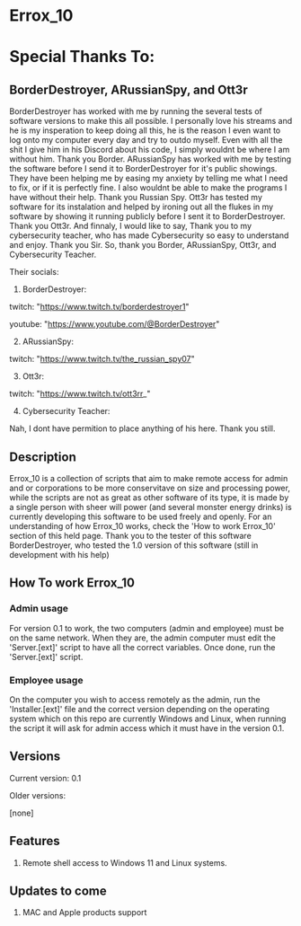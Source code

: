 # Errox_10

# Special Thanks To:
## BorderDestroyer, ARussianSpy, and Ott3r
BorderDestroyer has worked with me by running the several tests of software versions to make this all possible. I personally love his streams and he is my insperation to keep doing all this, he is the reason I even want to log onto my computer every day and try to outdo myself. Even with all the shit I give him in his Discord about his code, I simply wouldnt be where I am without him. Thank you Border. 
ARussianSpy has worked with me by testing the software before I send it to BorderDestroyer for it's public showings. They have been helping me by easing my anxiety by telling me what I need to fix, or if it is perfectly fine. I also wouldnt be able to make the programs I have without their help. Thank you Russian Spy. Ott3r has tested my software for its instalation and helped by ironing out all the flukes in my software by showing it running publicly before I sent it to BorderDestroyer. Thank you Ott3r. And finnaly, I would like to say, Thank you to my cybersecurity teacher, who has made Cybersecurity so easy to understand and enjoy. Thank you Sir. So, thank you Border, ARussianSpy, Ott3r, and Cybersecurity Teacher. 

Their socials:
1) BorderDestroyer:

twitch:  "https://www.twitch.tv/borderdestroyer1"

youtube: "https://www.youtube.com/@BorderDestroyer"

2) ARussianSpy:

twitch:  "https://www.twitch.tv/the_russian_spy07"

3) Ott3r:

twitch: "https://www.twitch.tv/ott3rr_"

4) Cybersecurity Teacher:

Nah, I dont have permition to place anything of his here. Thank you still.


## Description
Errox_10 is a collection of scripts that aim to make remote access for admin and or corporations to be more conservitave on size and processing power, while the scripts are not as great as other software of its type, it is made by a single person with sheer will power (and several monster energy drinks) is currently developing this software to be used freely and openly. For an understanding of how Errox_10 works, check the 'How to work Errox_10' section of this held page. Thank you to the tester of this software BorderDestroyer, who tested the 1.0 version of this software (still in development with his help)

## How To work Errox_10
### Admin usage
For version 0.1 to work, the two computers (admin and employee) must be on the same network. When they are, the admin computer must edit the 'Server.[ext]' script to have all the correct variables. Once done, run the 'Server.[ext]' script.

### Employee usage
On the computer you wish to access remotely as the admin, run the 'Installer.[ext]' file and the correct version depending on the operating system which on this repo are currently Windows and Linux, when running the script it will ask for admin access which it must have in the version 0.1.

## Versions
Current version: 0.1

Older versions:

[none]

## Features
1) Remote shell access to Windows 11 and Linux systems.

## Updates to come
1) MAC and Apple products support
